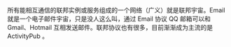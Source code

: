 所有能相互通信的联邦实例或服务组成的一个网络（广义）就是联邦宇宙。Email 就是一个电子邮件宇宙，只是没人这么叫，通过 Email 协议 QQ 邮箱可以和 Gmail、Hotmail 互相发送邮件。联邦协议也有很多，目前渐渐成为主流的是 ActivityPub 。